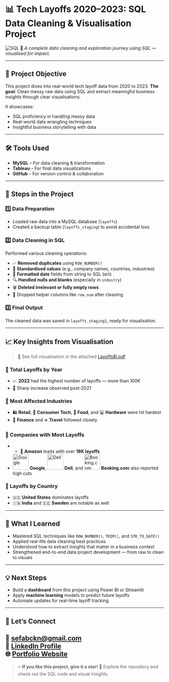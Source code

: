# 📊 Tech Layoffs 2020–2023: SQL Data Cleaning & Visualisation Project

![SQL](https://img.shields.io/badge/SQL-Data_Cleaning-blue)
🚀 *A complete data cleaning and exploration journey using SQL — visualised for impact.*

---

## 🎯 Project Objective

This project dives into real-world tech layoff data from 2020 to 2023.
**The goal:** Clean messy raw data using SQL and extract meaningful business insights through clear visualisations.

It showcases:

* SQL proficiency in handling messy data
* Real-world data wrangling techniques
* Insightful business storytelling with data

---

## 🛠️ Tools Used

* **MySQL** – For data cleaning & transformation
* **Tableau** – For final data visualizations
* **GitHub** – For version control & collaboration

---

## 🧩 Steps in the Project

### 1️⃣ Data Preparation

* Loaded raw data into a MySQL database (`layoffs`)
* Created a backup table (`layoffs_staging`) to avoid accidental loss

### 2️⃣ Data Cleaning in SQL

Performed various cleaning operations:

* ✅ **Removed duplicates** using `ROW_NUMBER()`
* 🧼 **Standardised values** (e.g., company names, countries, industries)
* 📆 **Formatted date** fields from string to SQL `DATE`
* 🔍 **Handled nulls and blanks** (especially in `industry`)
* 🗑️ **Deleted irrelevant or fully empty rows**
* 🧱 Dropped helper columns like `row_num` after cleaning

### 3️⃣ Final Output

The cleaned data was saved in `layoffs_staging2`, ready for visualisation.

---

## 📈 Key Insights from Visualisation

> 📁 See full visualisation in the attached [LayoffsBI.pdf](LayoffsBI.pdf)

### 🔹 Total Layoffs by Year

* 📈 **2022** had the highest number of layoffs — more than 100K
* 🛑 Sharp increase observed post-2021

### 🔹 Most Affected Industries

* 🛍️ **Retail**, 📱 **Consumer Tech**, 🍔 **Food**, and 💻 **Hardware** were hit hardest
* 💸 **Finance** and ✈️ **Travel** followed closely

### 🔹 Companies with Most Layoffs

- - 🛒 **Amazon** leads with over **18K layoffs**  
- <img src="https://upload.wikimedia.org/wikipedia/commons/2/2f/Google_2015_logo.svg" alt="Google" width="50"/> **Google**, 
  <img src="https://upload.wikimedia.org/wikipedia/commons/4/48/Dell_Logo.svg" alt="Dell" width="50"/> **Dell**, and 
  <img src="https://upload.wikimedia.org/wikipedia/commons/b/be/Booking.com_logo.svg" alt="Booking.com" width="50"/> **Booking.com** also reported high cuts


### 🔹 Layoffs by Country

* 🇺🇸 **United States** dominates layoffs
* 🇮🇳 **India** and 🇸🇪 **Sweden** are notable as well

---

## 🧠 What I Learned

* Mastered SQL techniques like `ROW_NUMBER()`, `TRIM()`, and `STR_TO_DATE()`
* Applied real-life data cleaning best practices
* Understood how to extract insights that matter in a business context
* Strengthened end-to-end data project development — from raw to clean to visuals

---

## 💡 Next Steps

* Build a **dashboard** from this project using Power BI or Streamlit
* Apply **machine learning** models to predict future layoffs
* Automate updates for real-time layoff tracking

---

## 👋 Let’s Connect

📧 sefabckn@gmail.com  
🔗 [LinkedIn Profile](https://www.linkedin.com/in/sefabckn/)  
🌐 [Portfolio Website](https://sefabckn.github.io/SefaTheAnalyst.github.io/index.html#)  
---


> ⭐ **If you like this project, give it a star!**
> 📂 Explore the repository and check out the SQL code and visual insights.

